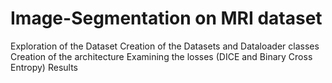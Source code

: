 # Image-Segmentation on MRI dataset

Exploration of the Dataset
Creation of the Datasets and Dataloader classes
Creation of the architecture
Examining the losses (DICE and Binary Cross Entropy)
Results
